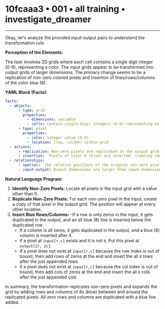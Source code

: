 # 10fcaaa3 • 001 • all training • investigate_dreamer

---
Okay, let's analyze the provided input-output pairs to understand the transformation rule.

**Perception of the Elements:**

The task involves 2D grids where each cell contains a single digit integer (0-9), representing a color. The input grids appear to be transformed into output grids of larger dimensions. The primary change seems to be a replication of non-zero colored pixels and insertion of lines/rows/columns of the color blue (8).

**YAML Block (Facts):**



```yaml
facts:
  - objects:
      - type: grid
        properties:
          - dimensions: variable
          - cells: contain single-digit integers (0-9) representing colors
      - type: pixel
        properties:
          - color: integer value (0-9)
          - location: (row, column) within grid
  - actions:
      - replication: Non-zero pixels are replicated in the output grid.
      - insertion:  Pixels of color 8 (blue) are inserted, creating rows and columns.
  - relationships:
      - spatial:  The relative positions of the original non-zero pixels appear to be maintained, though expanded. There's a consistent pattern related to added 8s
      - input-output: Output dimensions are larger than input dimensions.
```



**Natural Language Program:**

1. **Identify Non-Zero Pixels:** Locate all pixels in the input grid with a value other than 0.
2. **Replicate Non-Zero Pixels:** For each non-zero pixel in the input, create a copy of that pixel in the output grid. The position will appear at every other location.
3. **Insert Blue Rows/Columns:**
    -If a row is only zeros in the input, it gets duplicated in the output, and an all blue (8) line is inserted below the duplicated row.
    - If a column is all zeros, it gets duplicated in the output, and a blue (8) column is inserted after it.
    - if a pixel at `input[r,c]` exists and it is not `0`. Put this pixel at `output[2r, 2c]`.
    - if a pixel does not exist at `input[r,c]` because the row index is out of bound, then add rows of zeros at the end and insert the all `8` rows after the just appended rows
    - if a pixel does not exist at `input[r,c]` because the col index is out of bound, then add cols of zeros at the end and insert the all `8` cols after the just appended cols

In summary, the transformation replicates non-zero pixels and expands the grid by adding rows and columns of 8s (blue) between and around the replicated pixels. All zero rows and columns are duplicated with a blue line added.

